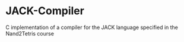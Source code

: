 # JACK-Compiler

C implementation of a compiler for the JACK language specified in the Nand2Tetris course
